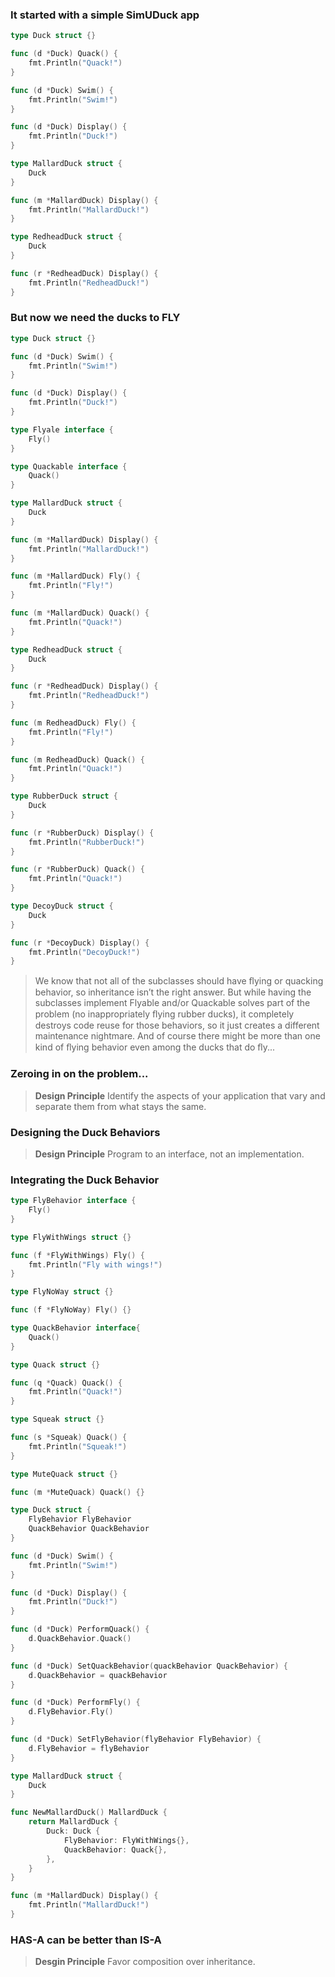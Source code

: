 ### It started with a simple SimUDuck app

```go
type Duck struct {}

func (d *Duck) Quack() {
    fmt.Println("Quack!")
}

func (d *Duck) Swim() {
    fmt.Println("Swim!")
}

func (d *Duck) Display() {
    fmt.Println("Duck!")
}

type MallardDuck struct {
    Duck
}

func (m *MallardDuck) Display() {
    fmt.Println("MallardDuck!")
}

type RedheadDuck struct {
    Duck
}

func (r *RedheadDuck) Display() {
    fmt.Println("RedheadDuck!")
}
```

### But now we need the ducks to FLY

```go
type Duck struct {}

func (d *Duck) Swim() {
    fmt.Println("Swim!")
}

func (d *Duck) Display() {
    fmt.Println("Duck!")
}

type Flyale interface {
    Fly()
}

type Quackable interface {
    Quack()
}

type MallardDuck struct {
    Duck
}

func (m *MallardDuck) Display() {
    fmt.Println("MallardDuck!")
}

func (m *MallardDuck) Fly() {
    fmt.Println("Fly!")
}

func (m *MallardDuck) Quack() {
    fmt.Println("Quack!")
}

type RedheadDuck struct {
    Duck
}

func (r *RedheadDuck) Display() {
    fmt.Println("RedheadDuck!")
}

func (m RedheadDuck) Fly() {
    fmt.Println("Fly!")
}

func (m RedheadDuck) Quack() {
    fmt.Println("Quack!")
}

type RubberDuck struct {
    Duck
}

func (r *RubberDuck) Display() {
    fmt.Println("RubberDuck!")
}

func (r *RubberDuck) Quack() {
    fmt.Println("Quack!")
}

type DecoyDuck struct {
    Duck
}

func (r *DecoyDuck) Display() {
    fmt.Println("DecoyDuck!")
}
```

> We know that not all of the subclasses should have ﬂying or quacking behavior, so inheritance isn’t the right answer. But while having the subclasses implement Flyable and/or Quackable solves part of the problem (no inappropriately ﬂying rubber ducks), it completely destroys code reuse for those behaviors, so it just creates a different maintenance nightmare. And of course there might be more than one kind of ﬂying behavior even among the ducks that do ﬂy...

### Zeroing in on the problem...

> **Design Principle** Identify the aspects of your application that vary and separate them from what stays the same.

### Designing the Duck Behaviors

> **Design Principle** Program to an interface, not an implementation.

### Integrating the Duck Behavior

```go
type FlyBehavior interface {
    Fly()
}

type FlyWithWings struct {}

func (f *FlyWithWings) Fly() {
    fmt.Println("Fly with wings!")
}

type FlyNoWay struct {}

func (f *FlyNoWay) Fly() {}

type QuackBehavior interface{
    Quack()
}

type Quack struct {}

func (q *Quack) Quack() {
    fmt.Println("Quack!")
}

type Squeak struct {}

func (s *Squeak) Quack() {
    fmt.Println("Squeak!")
}

type MuteQuack struct {}

func (m *MuteQuack) Quack() {}

type Duck struct {
    FlyBehavior FlyBehavior
    QuackBehavior QuackBehavior
}

func (d *Duck) Swim() {
    fmt.Println("Swim!")
}

func (d *Duck) Display() {
    fmt.Println("Duck!")
}

func (d *Duck) PerformQuack() {
    d.QuackBehavior.Quack()
}

func (d *Duck) SetQuackBehavior(quackBehavior QuackBehavior) {
    d.QuackBehavior = quackBehavior
}

func (d *Duck) PerformFly() {
    d.FlyBehavior.Fly()
}

func (d *Duck) SetFlyBehavior(flyBehavior FlyBehavior) {
    d.FlyBehavior = flyBehavior
}

type MallardDuck struct {
    Duck
}

func NewMallardDuck() MallardDuck {
    return MallardDuck {
        Duck: Duck {
            FlyBehavior: FlyWithWings{},
            QuackBehavior: Quack{},
        },
    }
}

func (m *MallardDuck) Display() {
    fmt.Println("MallardDuck!")
}
```

### HAS-A can be better than IS-A

> **Desgin Principle** Favor composition over inheritance.
